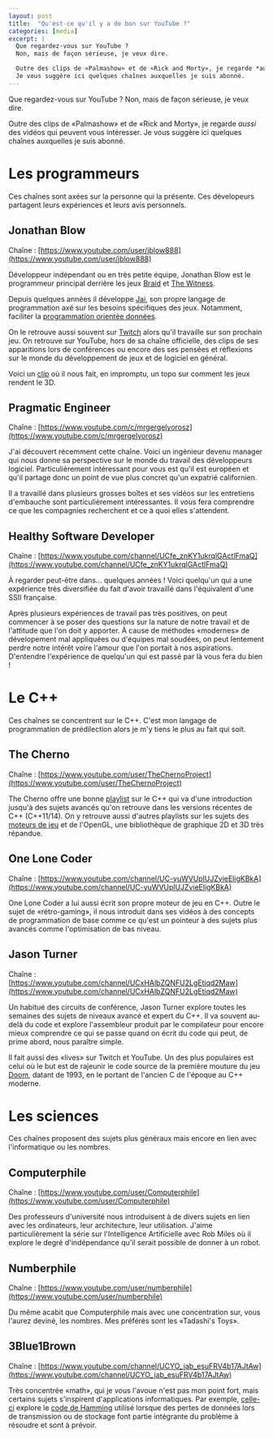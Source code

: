 ```yaml
---
layout: post
title:  "Qu'est-ce qu'il y a de bon sur YouTube ?"
categories: [media]
excerpt: |
  Que regardez-vous sur YouTube ?
  Non, mais de façon sérieuse, je veux dire.

  Outre des clips de «Palmashow» et de «Rick and Morty», je regarde *aussi* des vidéos qui peuvent vous intéresser.
  Je vous suggère ici quelques chaînes auxquelles je suis abonné.
---
```


Que regardez-vous sur YouTube ?
Non, mais de façon sérieuse, je veux dire.

Outre des clips de «Palmashow» et de «Rick and Morty», je regarde *aussi* des vidéos qui peuvent vous intéresser.
Je vous suggère ici quelques chaînes auxquelles je suis abonné.

# Les programmeurs

Ces chaînes sont axées sur la personne qui la présente.
Ces dévelopeurs partagent leurs expériences et leurs avis personnels.

## Jonathan Blow

Chaîne : [https://www.youtube.com/user/jblow888](https://www.youtube.com/user/jblow888)

Développeur indépendant ou en très petite équipe, Jonathan Blow est le programmeur principal derrière les jeux [Braid](https://www.gog.com/game/braid) et [The Witness](https://store.steampowered.com/app/210970/The_Witness/).

Depuis quelques années il développe [Jai](https://github.com/BSVino/JaiPrimer/blob/master/JaiPrimer.md), son propre langage de programmation axé sur les besoins spécifiques des jeux.
Notamment, faciliter la [programmation orientée données](https://en.wikipedia.org/wiki/Data-oriented_design).

On le retrouve aussi souvent sur [Twitch](https://www.twitch.tv/j_blow) alors qu'il travaille sur son prochain jeu.
On retrouve sur YouTube, hors de sa chaîne officielle, des clips de ses apparitions lors de conférences ou encore des ses pensées et réflexions sur le monde du développement de jeux et de logiciel en général.

Voici un [clip](https://www.youtube.com/watch?v=bGe-d09Nc_M) où il nous fait, en impromptu, un topo sur comment les jeux rendent le 3D.

## Pragmatic Engineer

Chaîne : [https://www.youtube.com/c/mrgergelyorosz](https://www.youtube.com/c/mrgergelyorosz)

J'ai découvert récemment cette chaîne.
Voici un ingénieur devenu manager qui nous donne sa perspective sur le monde du travail des développeurs logiciel.
Particulièrement intéressant pour vous est qu'il est européen et qu'il partage donc un point de vue plus concret qu'un expatrié californien.

Il a travaillé dans plusieurs grosses boîtes et ses vidéos sur les entretiens d'embauche sont particulièrement intéressantes.
Il vous fera comprendre ce que les compagnies recherchent et ce à quoi elles s'attendent.

## Healthy Software Developer

Chaîne : [https://www.youtube.com/channel/UCfe_znKY1ukrqlGActlFmaQ](https://www.youtube.com/channel/UCfe_znKY1ukrqlGActlFmaQ)

À regarder peut-être dans... quelques années !
Voici quelqu'un qui a une expérience très diversifiée du fait d'avoir travaillé dans l'équivalent d'une SSII française.

Après plusieurs expériences de travail pas très positives, on peut commencer à se poser des questions sur la nature de notre travail et de l'attitude que l'on doit y apporter.
À cause de méthodes «modernes» de dévelopement mal appliquées ou d'équipes mal soudées, on peut lentement perdre notre intérêt voire l'amour que l'on portait à nos aspirations.
D'entendre l'expérience de quelqu'un qui est passé par là vous fera du bien !

# Le C++

Ces chaînes se concentrent sur le C++.
C'est mon langage de programmation de prédilection alors je m'y tiens le plus au fait qui soit.

## The Cherno

Chaîne : [https://www.youtube.com/user/TheChernoProject](https://www.youtube.com/user/TheChernoProject)

The Cherno offre une bonne [playlist](https://www.youtube.com/playlist?list=PLlrATfBNZ98dudnM48yfGUldqGD0S4FFb) sur le C++ qui va d'une introduction jusqu'à des sujets avancés qu'on retrouve dans les versions récentes de C++ (C++11/14).
On y retrouve aussi d'autres playlists sur les sujets des [moteurs de jeu](https://fr.wikipedia.org/wiki/Moteur_de_jeu) et de l'OpenGL, une bibliothèque de graphique 2D et 3D très répandue. 

## One Lone Coder

Chaîne : [https://www.youtube.com/channel/UC-yuWVUplUJZvieEligKBkA](https://www.youtube.com/channel/UC-yuWVUplUJZvieEligKBkA)

One Lone Coder a lui aussi écrit son propre moteur de jeu en C++.
Outre le sujet de «rétro-gaming», il nous introduit dans ses vidéos à des concepts de programmation de base comme ce qu'est un pointeur à des sujets plus avancés comme l'optimisation de bas niveau.

## Jason Turner

Chaîne : [https://www.youtube.com/channel/UCxHAlbZQNFU2LgEtiqd2Maw](https://www.youtube.com/channel/UCxHAlbZQNFU2LgEtiqd2Maw)

Un habitué des circuits de conférence, Jason Turner explore toutes les semaines des sujets de niveaux avancé et expert du C++.
Il va souvent au-delà du code et explore l'assembleur produit par le compilateur pour encore mieux comprendre ce qui se passe quand on écrit du code qui peut, de prime abord, nous paraître simple.

Il fait aussi des «lives» sur Twitch et YouTube.
Un des plus populaires est celui où le but est de rajeunir le code source de la première mouture du jeu [Doom](https://en.wikipedia.org/wiki/Doom_(franchise)), datant de 1993, en le portant de l'ancien C de l'époque au C++ moderne.

# Les sciences

Ces chaînes proposent des sujets plus généraux mais encore en lien avec l'informatique ou les nombres.

## Computerphile

Chaîne : [https://www.youtube.com/user/Computerphile](https://www.youtube.com/user/Computerphile)

Des professeurs d'université nous introduisent à de divers sujets en lien avec les ordinateurs, leur architecture, leur utilisation.
J'aime particulièrement la série sur l'Intelligence Artificielle avec Rob Miles où il explore le degré d'indépendance qu'il serait possible de donner à un robot.

## Numberphile

Chaîne : [https://www.youtube.com/user/numberphile](https://www.youtube.com/user/numberphile)

Du même acabit que Computerphile mais avec une concentration sur, vous l'aurez deviné, les nombres.
Mes préférés sont les «Tadashi's Toys».

## 3Blue1Brown

Chaîne : [https://www.youtube.com/channel/UCYO_jab_esuFRV4b17AJtAw](https://www.youtube.com/channel/UCYO_jab_esuFRV4b17AJtAw)

Très concentrée «math», qui je vous l'avoue n'est pas mon point fort, mais certains sujets s'inspirent d'applications informatiques.
Par exemple, [celle-ci](https://www.youtube.com/watch?v=X8jsijhllIA) explore le [code de Hamming](https://fr.wikipedia.org/wiki/Code_de_Hamming) utilisé lorsque des pertes de données lors de transmission ou de stockage font partie intégrante du problème à résoudre et sont à prévoir.